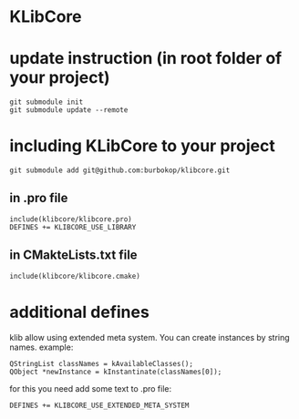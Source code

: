 # KLibCore


# update instruction (in root folder of your project)

```
git submodule init
git submodule update --remote 
```

# including KLibCore to your project

```
git submodule add git@github.com:burbokop/klibcore.git
```

## in .pro file

```
include(klibcore/klibcore.pro)
DEFINES += KLIBCORE_USE_LIBRARY
```

## in CMakteLists.txt file
```
include(klibcore/klibcore.cmake)
```

# additional defines

klib allow using extended meta system.
You can create instances by string names.
example:

```
QStringList classNames = kAvailableClasses();
QObject *newInstance = kInstantinate(classNames[0]);

```

for this you need add some text to .pro file:

```
DEFINES += KLIBCORE_USE_EXTENDED_META_SYSTEM
```
